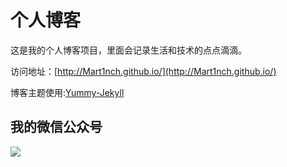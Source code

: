 # 个人博客

这是我的个人博客项目，里面会记录生活和技术的点点滴滴。


访问地址：[http://Mart1nch.github.io/](http://Mart1nch.github.io/)


博客主题使用:[Yummy-Jekyll](https://github.com/DONGChuan/Yummy-Jekyll)


## 我的微信公众号

![](http://www.mart1n.cn/assets/images/lookforlight.jpeg)
